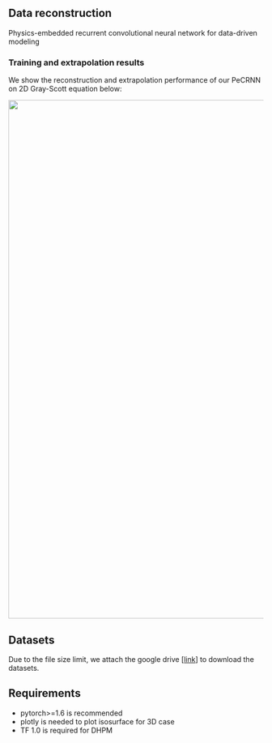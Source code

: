 
## Data reconstruction

Physics-embedded recurrent convolutional neural network for data-driven modeling

### Training and extrapolation results
We show the reconstruction and extrapolation performance of our PeCRNN on 2D Gray-Scott equation below:
<p align="center">
  <img src="https://user-images.githubusercontent.com/55661641/141688143-b7fc69b0-13a7-476a-ae1a-b10c8378858d.gif" width="1024">
</p>


## Datasets
Due to the file size limit, we attach the google drive [[link](https://drive.google.com/drive/u/3/folders/1uZd7_OtbWuBJ0j-guJ0Ddva2V7nQ2VTM)] to download the datasets.

## Requirements
- pytorch>=1.6 is recommended
- plotly is needed to plot isosurface for 3D case
- TF 1.0 is required for DHPM
